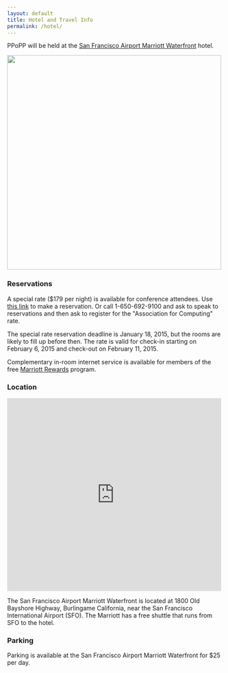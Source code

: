 ```yaml
---
layout: default
title: Hotel and Travel Info
permalink: /hotel/
---
```


PPoPP will be held at the [San Francisco Airport Marriott Waterfront](http://www.marriott.com/hotels/travel/sfobg-san-francisco-airport-marriott-waterfront) hotel.

<img src="http://cache.marriott.com/propertyimages/s/sfobg/phototour/sfobg_phototour01.jpg" width="500">

### Reservations

A special rate ($179 per night) is available for conference attendees.  Use [this link](https://resweb.passkey.com/Resweb.do?mode=welcome_gi_new&groupID=36339150)
to make a reservation. Or call 1-650-692-9100 and ask to speak to reservations and then ask to register for the "Association for Computing" rate.

The special rate reservation deadline is January 18, 2015, but the rooms are likely to fill up before then.  The rate is valid for
check-in starting on February 6, 2015 and check-out on February 11, 2015.

Complementary in-room internet service is available for members of the free [Marriott Rewards](http://www.marriott.com/rewards/rewards-program.mi)
program.


### Location

<iframe width="500" height="450" frameborder="0" style="border:0" src="https://www.google.com/maps/embed/v1/place?q=San%20Francisco%20Airport%20Marriott%20Waterfront%2C%20Old%20Bayshore%20Highway%2C%20Burlingame%2C%20CA%2C%20United%20States&key=AIzaSyCTL3gvyb1ELrKuWj467p1O0yZPSrhEZpw"></iframe>

The San Francisco Airport Marriott Waterfront is located at 1800 Old Bayshore
Highway, Burlingame California, near the San Francisco International Airport
(SFO).  The Marriott has a free shuttle that runs from SFO to the hotel.

### Parking

Parking is available at the San Francisco Airport Marriott Waterfront for $25 per day.
